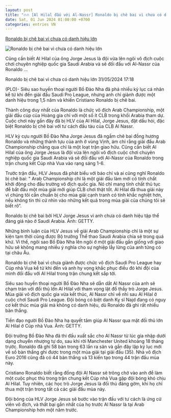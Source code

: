 ```yaml
---
layout: post
title: "🔥🔥 [Al Hilal đấu với Al-Nassr] Ronaldo bị chê bai vì chưa có danh hiệu lớn"
date: Sat, 01 Jun 2024 01:00:00 +0700
categories: entries VN
---
```

[Ronaldo bị chê bai vì chưa có danh hiệu lớn](https://plo.vn/ronaldo-bi-che-bai-vi-chua-co-danh-hieu-lon-post793497.html)

![Ronaldo bị chê bai vì chưa có danh hiệu lớn](https://image.plo.vn/1200x630/Uploaded/2024/kwvobciv/2024_05_31/ronaldo-bi-che-bai-vi-chua-co-danh-hieu-lon-2-1916.jpg.webp)

Cũng cần biết Al Hilal của ông Jorge Jesus là đội vừa lên ngôi vô địch cuộc chơi chuyên nghiệp quốc gia Saudi Arabia và sẽ đối đầu với Al-Nassr của Ronaldo ...

Ronaldo bị chê bai vì chưa có danh hiệu lớn 31/05/2024 17:18

(PLO)- Siêu sao huyền thoại người Bồ Đào Nha đã phá nhiều kỷ lục cá nhân kể từ khi đến giải đấu Saudi Pro League, nhưng anh chỉ giành được một danh hiệu trong 1,5 năm và khiến Cristiano Ronaldo bị chê bai.

Thành công duy nhất của Ronaldo là chức vô địch Arab Championship, một giải đấu cúp của Hoàng gia chỉ với một số ít CLB trong khối Arabia tham dự. Cuộc chơi này gần đây đã bị HLV của Al Hilal, Jorge Jesus, đặt dấu hỏi, đặc biệt Ronaldo bị chê bai với tư cách đầu tàu của CLB Al Nassr.

HLV kỳ cựu người Bồ Đào Nha Jorge Jesus đã ngầm chê bai đồng hương Ronaldo và những thành tựu của anh ở vùng Vịnh, ám chỉ rằng giải đấu Arab Championship chẳng qua chỉ là một loạt trận giao hữu. Cũng cần biết Al Hilal của ông Jorge Jesus là đội vừa lên ngôi vô địch cuộc chơi chuyên nghiệp quốc gia Saudi Arabia và sẽ đối đầu với Al-Nassr của Ronaldo trong trận chung kết Cúp nhà Vua vào rạng sáng 1-6.

Trước trận đấu, HLV Jesus đã phát biểu với báo chí và ai cũng nghĩ Ronaldo bị chê bai: " Arab Championship chỉ là một giải đấu làm mới có tính chất khởi động cho đấu trường vô địch quốc gia. Nó chỉ mang tính chất thủ tục để bắt đầu một mùa giải mới giúp CLB chơi thật tốt. Al Hilal đã thua giải này vì chúng tôi cần chuẩn bị cho mùa giải cạnh tranh có tính khắc nghiệt hơn, nếu không tin thì cứ nhìn vào những kết quả trong mùa giải của chúng tôi sẽ biết rõ”.

Ronaldo bị chê bai bởi HLV Jorge Jesus vì anh chưa có danh hiệu tập thể đáng giá nào ở Saudi Arabia. Ảnh: GETTY.

Những bình luận của HLV Jesus về giải Arab Championship chỉ là một sự kiện tạm thời cũng được Bộ trưởng Thể thao Saudi Arabia chia sẻ trong quá khứ. Vì thế, ngôi sao Bồ Đào Nha lên ngôi ở một giải đấu gần giống với giao hữu sẽ không mang nhiều ý nghĩa cho sự nghiệp lẫy lừng của anh từng có tại châu Âu.

Ronaldo bị chê bai vì chưa giành được chức vô địch Saudi Pro League hay Cúp nhà Vua kể từ khi đến và anh hy vọng khắc phục điều đó khi đội của mình đối đầu với Al Hilal trong trận chung kết sắp tới.

Siêu sao huyền thoại người Bồ Đào Nha sẽ dẫn dắt Al Nassr của anh sẽ chạm trán với đối thủ lớn Al Hilal với tham vọng lật đổ thầy trò Jorge Jesus. Mùa giải vô địch quốc gia vừa kết thúc, Al Nassr chỉ về nhì sau Al Hilal ở cuộc chơi Saudi Pro League. Đội bóng có biệt danh Kỵ sĩ Najd đang có nguy cơ kết thúc mùa giải mà không có danh hiệu, dù Ronaldo đã ghi rất nhiều bàn thắng.

Tiền đạo người Bồ Đào Nha hạ quyết tâm giúp Al Nassr qua mặt đối thủ lớn Al Hilal ở Cúp nhà Vua. Ảnh: GETTY.

Đội trưởng Bồ Đào Nha đã thi đấu xuất sắc cho Al Nassr từ lúc gia nhập dưới dạng chuyển nhượng tự do, sau khi rời Manchester United khoảng 18 tháng trước. Ronaldo đã ghi 58 bàn trong 63 lần ra sân và gần đây lập kỷ lục mới về số bàn thắng ghi được trong một mùa giải tại giải đấu (35). Nhà vô địch Euro 2016 cũng đã có 44 bàn thắng và 13 kiến tạo trong 44 trận đấu mùa này.

Cristiano Ronaldo biết rằng đồng đội Al Nassr sẽ trông chờ vào anh để làm một cuộc phục thù trong trận chung kết Cúp nhà Vua gặp đội bóng khó chịu Al Hilal. Tuy nhiên, các học trò Jorge Jesus là đối thủ đáng gờm, khi họ chỉ thua một trận trong tất cả các giải đấu mùa này.

Đội bóng của HLV Jorge Jesus sẽ bước vào trận đấu với tư cách là ứng cử viên vô địch, và thất bại gần nhất của họ trước Al Nassr là tại Arab Championship hơn một năm trước.

